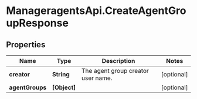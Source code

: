 # ManageragentsApi.CreateAgentGroupResponse

## Properties
Name | Type | Description | Notes
------------ | ------------- | ------------- | -------------
**creator** | **String** | The agent group creator user name. | [optional] 
**agentGroups** | **[Object]** |  | [optional] 


